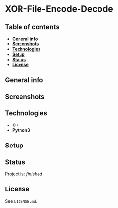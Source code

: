 # XOR-File-Encode-Decode
## Table of contents
* [__General info__](#general-info)
* [__Screenshots__](#screenshots)
* [__Technologies__](#technologies)
* [__Setup__](#setup)
* [__Status__](#status)
* [__License__](#license)

## General info


## Screenshots



## Technologies
* __C++__
* __Python3__

## Setup


## Status
Project is: _finished_

## License
See `LICENSE.md`.
